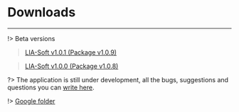 # Downloads #
------------
!> Beta versions

> [LIA-Soft v1.0.1 (Package v1.0.9)](https://drive.google.com/file/d/1WuPEOlxzQBhirdzMs2kni25TLbQU3INo/view?usp=sharing)

> [LIA-Soft v1.0.0 (Package v1.0.8)](https://drive.google.com/file/d/1DSkm3lsXzOnnVsmhUMkvNK6hC_MH0P7_/view?usp=sharing)

?> The application is still under development, all the bugs, suggestions and questions you can [write here](https://github.com/Xsaven/laravel-intelect-admin/issues).

!> [Google folder](https://drive.google.com/drive/folders/1TYbuyZv42F3la6CYpQXFtyl1f_bEXuDA?usp=sharing)